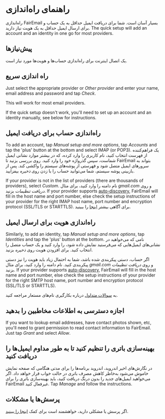 # راهنمای راه‌اندازی

راه‌اندازی FairEmail بسیار آسان است. شما برای دریافت ایمیل حداقل به یک حساب و برای ارسال ایمیل حداقل به یک هویت نیاز دارید. The quick setup will add an account and an identity in one go for most providers.

## پیش‌نیاز‌ها

یک اتصال اینترنت برای راه‌اندازی حساب‌ها و هویت‌ها مورد نیاز است.

## راه اندازی سریع

Just select the appropriate provider or *Other provider* and enter your name, email address and password and tap *Check*.

This will work for most email providers.

If the quick setup doesn't work, you'll need to set up an account and an identity manually, see below for instructions.

## راه‌اندازی حساب برای دریافت ایمیل

To add an account, tap *Manual setup and more options*, tap *Accounts* and tap the 'plus' button at the bottom and select IMAP (or POP3). یک فراهم‌کننده از فهرست انتخاب کنید، نام کاربری را وارد کرده، که در بیشتر موارد نشانی ایمیل شماست، سپس گذرواژه خود را وارد کنید. روی *بررسی* بزنید تا FairEmail بتواند به سرورهای ایمیل متصل شود و فهرستی از پوشه‌های سیستم را واکشی کند. پس از بازبینی پوشه سیستم، شما می‌توانید حساب را با زدن روی *ذخیره* بیفزایید.

If your provider is not in the list of providers (there are thousands of providers), select *Custom*. نام دامنه را وارد کنید، برای مثال *gmail.com* و روی *دریافت تنظیمات* بزنید. If your provider supports [auto-discovery](https://tools.ietf.org/html/rfc6186), FairEmail will fill in the host name and port number, else check the setup instructions of your provider for the right IMAP host name, port number and encryption protocol (SSL/TLS or STARTTLS). برای آگاهی بیشتر [اینجا](https://github.com/M66B/FairEmail/blob/master/FAQ.md#authorizing-accounts) را ببینید.

## راه‌اندازی هویت برای ارسال ایمیل

Similarly, to add an identity, tap *Manual setup and more options*, tap *Identities* and tap the 'plus' button at the bottom. نامی که می‌خواهید در نشانی‌های ایمیل‌هایی که می‌فرستید نمایش داده شود، را وارد کنید و یک حساب متصل را انتخاب کنید. برای افزودن هویت روی *ذخیره* بزنید.

اگر حساب، دستی پیکربندی شده باشد، شما به احتمال زیاد باید هویت را نیز دستی پیکربندی کنید. نام دامنه را وارد کنید، برای مثال *gmail.com* و روی *دریافت تنظیمات* بزنید. If your provider supports [auto-discovery](https://tools.ietf.org/html/rfc6186), FairEmail will fill in the host name and port number, else check the setup instructions of your provider for the right SMTP host name, port number and encryption protocol (SSL/TLS or STARTTLS).

به [سوالات متداول](https://github.com/M66B/FairEmail/blob/master/FAQ.md#FAQ9) درباره بکارگیری نام‌های مستعار مراجعه کنید.

## اجازه دسترسی به اطلاعات مخاطبین را بدهید

If you want to lookup email addresses, have contact photos shown, etc, you'll need to grant permission to read contact information to FairEmail. Just tap *Grant* and select *Allow*.

## بهینه‌سازی باتری را تنظیم کنید تا به طور مداوم ایمیل‌ها را دریافت کنید

در نگارش‌های اخیر اندروید، اندروید برنامه‌ها را برای مدتی هنگامی که صفحه نمایش خاموش می‌شود به‌خاطر کاهش مصرف باتری در حالت خواب قرار خواهد داد. اگر می‌خواهید ایمیل‌های جدید را بدون درنگ دریافت کنید، باید بهینه‌سازی باتری را برای FairEmail غیرفعال کنید. Tap *Manage* and follow the instructions.

## پرسش‌ها یا مشکلات

اگر پرسش یا مشکلی دارید، خواهشمند است برای کمک [اینجا را ببینید](https://github.com/M66B/FairEmail/blob/master/FAQ.md).